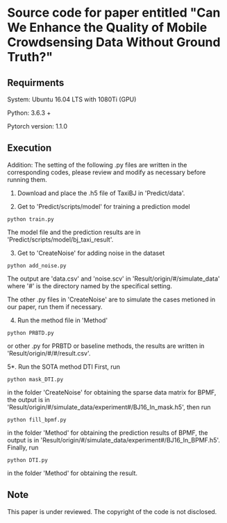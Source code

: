 # Source code for paper entitled "Can We Enhance the Quality of Mobile Crowdsensing Data Without Ground Truth?"
## Requirments
System: Ubuntu 16.04 LTS with 1080Ti (GPU) 

Python: 3.6.3 +

Pytorch version: 1.1.0
## Execution

Addition:
The setting of the following .py files are written in the corresponding codes, please review and modify as necessary before running them.

1. Download and place the .h5 file of TaxiBJ in 'Predict/data'.
   
2. Get to 'Predict/scripts/model' for training a prediction model
```
python train.py
```
The model file and the prediction results are in 'Predict/scripts/model/bj_taxi_result'.
  
3. Get to 'CreateNoise' for adding noise in the dataset
``` 
python add_noise.py
```
The output are 'data.csv' and 'noise.scv' in 'Result/origin/#/simulate_data' where '#' is the directory named by the specifical setting.

The other .py files in 'CreateNoise' are to simulate the cases metioned in our paper, run them if necessary.

4. Run the method file in 'Method'
```
python PRBTD.py
```
or other .py for PRBTD or baseline methods, the results are written in 'Result/origin/#/#/result.csv'.

5*. Run the SOTA method DTI
First, run
```
python mask_DTI.py
```
in the folder 'CreateNoise' for obtaining the sparse data matrix for BPMF, the output is in 'Result/origin/#/simulate_data/experiment#/BJ16_In_mask.h5', then run
```
python fill_bpmf.py
```
in the folder 'Method' for obtaining the prediction results of BPMF, the output is in 'Result/origin/#/simulate_data/experiment#/BJ16_In_BPMF.h5'.
Finally, run
```
python DTI.py
```
in the folder 'Method' for obtaining the result.

## Note
This paper is under reviewed. The copyright of the code is not disclosed.
